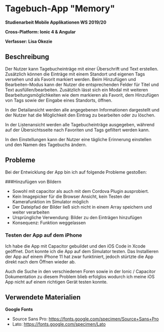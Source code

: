 # Tagebuch-App "Memory"

**Studienarbeit Mobile Applikationen WS 2019/20**

**Cross-Platform: Ionic 4 & Angular**

**Verfasser: Lisa Okezie**

## Beschreibung

Der Nutzer kann Tagebucheinträge mit einer Überschrift und Text erstellen. Zusätzlich können die Einträge mit einem Standort und eigenen Tags versehen und als Favorit markiert werden. Beim Hinzufügen und Bearbeiten-Modus kann der Nutzer die entsprechenden Felder für Titel und Text ausfüllen/bearbeiten. Zusätzlich lässt sich ein Modal mit weiteren Bearbeitungsmöglichkeiten wie dem markieren als Favorit, dem Hinzufügen von Tags sowie der Eingabe eines Standorts, öffnen.

In der Detailansicht werden alle angegebenen Informationen dargestellt und der Nutzer hat die Möglichkeit den Eintrag zu bearbeiten oder zu löschen.

In der Listenansicht werden alle Tagebucheinträge ausgegeben, während auf der Übersichtsseite nach Favoriten und Tags gefiltert werden kann.

In den Einstellungen kann der Nutzer eine tägliche Erinnerung einstellen und den Namen des Tagebuchs ändern.


## Probleme

Bei der Entwicklung der App bin ich auf folgende Probleme gestoßen:

###Hinzufügen von Bildern

- Sowohl mit capacitor als auch mit dem Cordova Plugin ausprobiert.
- Kein Imagepicker für die Browser Ansicht, kein Testen der Kamerafunktion im Simulator möglich
- Der Dateipfad der Bilder ließ sich nicht in einem Array speichern und weiter verarbeiten
- Ursprüngliche Verwendung: Bilder zu den Einträgen hinzufügen
- Konsequenz: Funktion weggelassen


### Testen der App auf dem iPhone 

Ich habe die App mit Capacitor gebuildet und den iOS Code in Xcode geöffnet. Dort konnte ich die  App auf dem Simulator testen. Das Installieren der App auf einem iPhone 11  hat zwar funktiniert, jedoch stürtzte die App direkt nach dem Öffnen wieder ab.

Auch die Suche in den verschiedenen Foren sowie in der Ionic / Capacitor Dokumentation zu diesem Problem blieb erfolglos wodurch ich meine iOS App nicht auf einem richtigen Gerät testen konnte. 


## Verwendete Materialien

**Google Fonts**

- Source Sans Pro: https://fonts.google.com/specimen/Source+Sans+Pro
- Lato: https://fonts.google.com/specimen/Lato
